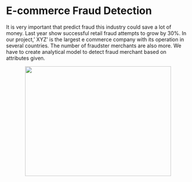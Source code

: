 # E-commerce Fraud Detection
It is very important that predict fraud this industry could save a lot of money. Last year show successful retail fraud attempts to grow by 30%.
  In our project,’ XYZ’ is the largest e commerce company with its operation in several countries. The number of fraudster merchants are  also more. We have to create analytical model to detect fraud merchant based on attributes given.
  
  <p align="center">
<img src = "Image/online-food-ordering-2.jpg" width = 400 height=300>
</p>

<p align="center"
<img src = "Image/Capture.PNG" width = 400 height=300>
</p>
